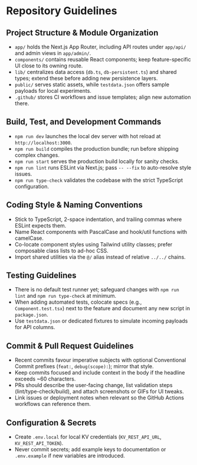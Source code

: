 # Repository Guidelines

## Project Structure & Module Organization
- `app/` holds the Next.js App Router, including API routes under `app/api/` and admin views in `app/admin/`.
- `components/` contains reusable React components; keep feature-specific UI close to its owning route.
- `lib/` centralizes data access (`db.ts`, `db-persistent.ts`) and shared types; extend these before adding new persistence layers.
- `public/` serves static assets, while `testdata.json` offers sample payloads for local experiments.
- `.github/` stores CI workflows and issue templates; align new automation there.

## Build, Test, and Development Commands
- `npm run dev` launches the local dev server with hot reload at `http://localhost:3000`.
- `npm run build` compiles the production bundle; run before shipping complex changes.
- `npm run start` serves the production build locally for sanity checks.
- `npm run lint` runs ESLint via Next.js; pass `-- --fix` to auto-resolve style issues.
- `npm run type-check` validates the codebase with the strict TypeScript configuration.

## Coding Style & Naming Conventions
- Stick to TypeScript, 2-space indentation, and trailing commas where ESLint expects them.
- Name React components with PascalCase and hook/util functions with camelCase.
- Co-locate component styles using Tailwind utility classes; prefer composable class lists to ad-hoc CSS.
- Import shared utilities via the `@/` alias instead of relative `../../` chains.

## Testing Guidelines
- There is no default test runner yet; safeguard changes with `npm run lint` and `npm run type-check` at minimum.
- When adding automated tests, colocate specs (e.g., `Component.test.tsx`) next to the feature and document any new script in `package.json`.
- Use `testdata.json` or dedicated fixtures to simulate incoming payloads for API columns.

## Commit & Pull Request Guidelines
- Recent commits favour imperative subjects with optional Conventional Commit prefixes (`feat:`, `debug(scope):`); mirror that style.
- Keep commits focused and include context in the body if the headline exceeds ~60 characters.
- PRs should describe the user-facing change, list validation steps (lint/type-check/build), and attach screenshots or GIFs for UI tweaks.
- Link issues or deployment notes when relevant so the GitHub Actions workflows can reference them.

## Configuration & Secrets
- Create `.env.local` for local KV credentials (`KV_REST_API_URL`, `KV_REST_API_TOKEN`).
- Never commit secrets; add example keys to documentation or `.env.example` if new variables are introduced.
